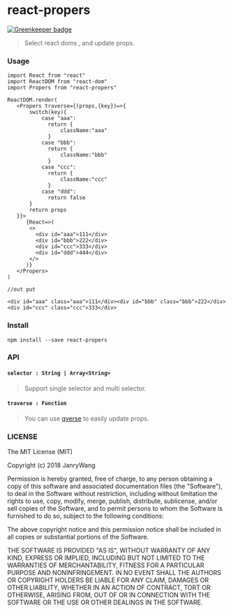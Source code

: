 # react-propers

[![Greenkeeper badge](https://badges.greenkeeper.io/janryWang/react-propers.svg)](https://greenkeeper.io/)

> Select react doms , and update props.



### Usage

```
import React from "react"
import ReactDOM from "react-dom"
import Propers from "react-propers"

ReactDOM.render(
   <Propers traverse={(props,{key})=>{
       switch(key){
           case "aaa":
             return {
                 className:"aaa"
             }
           case "bbb":
             return {
                 className:"bbb"
             }
           case "ccc":
             return {
                 className:"ccc"
             }
           case "ddd":
             return false
       }
       return props
   }}>
      {React=>(
       <>
         <div id="aaa">111</div>
         <div id="bbb">222</div>
         <div id="ccc">333</div>
         <div id="ddd">444</div>
       </>
      )}
   </Propers>
)

//out put

<div id="aaa" class="aaa">111</div><div id="bbb" class="bbb">222</div><div id="ccc" class="ccc">333</div>
```



### Install

```
npm install --save react-propers
```

### API

#### `selector : String | Array<String>`

> Support single selector and multi selector.

#### `traverse : Function`

> You can use [qverse](https://github.com/janryWang/qverse) to easily update props.

### LICENSE

The MIT License (MIT)

Copyright (c) 2018 JanryWang

Permission is hereby granted, free of charge, to any person obtaining a copy of this software and associated documentation files (the "Software"), to deal in the Software without restriction, including without limitation the rights to use, copy, modify, merge, publish, distribute, sublicense, and/or sell copies of the Software, and to permit persons to whom the Software is furnished to do so, subject to the following conditions:

The above copyright notice and this permission notice shall be included in all copies or substantial portions of the Software.

THE SOFTWARE IS PROVIDED "AS IS", WITHOUT WARRANTY OF ANY KIND, EXPRESS OR IMPLIED, INCLUDING BUT NOT LIMITED TO THE WARRANTIES OF MERCHANTABILITY, FITNESS FOR A PARTICULAR PURPOSE AND NONINFRINGEMENT. IN NO EVENT SHALL THE AUTHORS OR COPYRIGHT HOLDERS BE LIABLE FOR ANY CLAIM, DAMAGES OR OTHER LIABILITY, WHETHER IN AN ACTION OF CONTRACT, TORT OR OTHERWISE, ARISING FROM, OUT OF OR IN CONNECTION WITH THE SOFTWARE OR THE USE OR OTHER DEALINGS IN THE SOFTWARE.